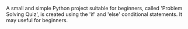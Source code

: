 A small and simple Python project suitable for beginners, called 'Problem Solving Quiz', is created using the 'if' and 'else' conditional statements. It may useful for beginners.
